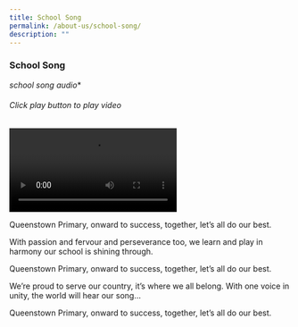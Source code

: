 ```yaml
---
title: School Song
permalink: /about-us/school-song/
description: ""
---
```

### **School Song**

*school song audio**

<h6>Click play button to play video</h6>
<video src="./schoolsong.mp4" controls></video>

Queenstown Primary, onward to success, together, let’s all do our best.
	
With passion and fervour and perseverance too,  we learn and play in harmony our school is shining through.
	
Queenstown Primary, onward to success, together, let’s all do our best. 

We’re proud to serve our country, it’s where we all belong. With one voice in unity, the world will hear our song…

Queenstown Primary, onward to success, together, let’s all do our best.